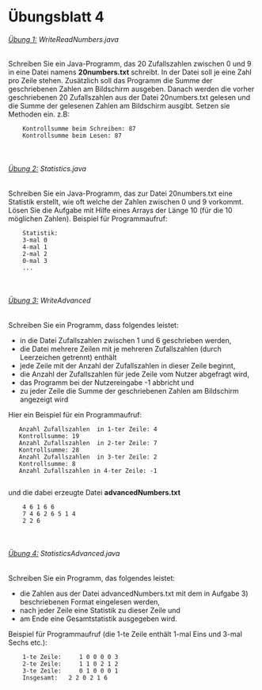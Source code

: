 # Übungsblatt 4


###### <u>Übung 1:</u> WriteReadNumbers.java
Schreiben Sie ein Java-Programm, das 20 Zufallszahlen zwischen 0 und
9 in eine Datei namens <b>20numbers.txt</b> schreibt. In der Datei soll je eine Zahl pro Zeile stehen.
Zusätzlich soll das Programm die Summe der geschriebenen Zahlen am Bildschirm ausgeben.
Danach werden die vorher geschriebenen 20 Zufallszahlen aus der Datei 20numbers.txt gelesen und die Summe der gelesenen Zahlen am Bildschirm
ausgibt. Setzen sie Methoden ein. z.B:
```$xslt
    Kontrollsumme beim Schreiben: 87
    Kontrollsumme beim Lesen: 87
```


<br/>

###### <u>Übung 2:</u> Statistics.java
Schreiben Sie ein Java-Programm, das zur Datei 20numbers.txt eine Statistik erstellt, wie oft welche der Zahlen zwischen 0 und 9 vorkommt. Lösen Sie die Aufgabe
mit Hilfe eines Arrays der Länge 10 (für die 10 möglichen Zahlen). Beispiel für Programmaufruf:
```$xslt
    Statistik:
    3-mal 0
    4-mal 1
    2-mal 2
    0-mal 3
    ...
```
<br/>

###### <u>Übung 3:</u> WriteAdvanced
Schreiben Sie ein Programm, dass folgendes leistet:
<ul>
<li> in die Datei Zufallszahlen zwischen 1 und 6 geschrieben werden,</li>
<li> die Datei mehrere Zeilen mit je mehreren Zufallszahlen (durch Leerzeichen getrennt) enthält </li>
<li> jede Zeile mit der Anzahl der Zufallszahlen in dieser Zeile beginnt, </li>
<li> die Anzahl der Zufallszahlen für jede Zeile vom Nutzer abgefragt wird,</li>
<li> das Programm bei der Nutzereingabe -1 abbricht und </li>
<li> zu jeder Zeile die Summe der geschriebenen Zahlen am Bildschirm angezeigt wird</li>
</ul>
Hier ein Beispiel für ein Programmaufruf:

```$xslt
   Anzahl Zufallszahlen  in 1-ter Zeile: 4
   Kontrollsumme: 19
   Anzahl Zufallszahlen  in 2-ter Zeile: 7
   Kontrollsumme: 28
   Anzahl Zufallszahlen  in 3-ter Zeile: 2
   Kontrollsumme: 8 
   Anzahl Zufallszahlen in 4-ter Zeile: -1
   
```
und die dabei erzeugte Datei <b>advancedNumbers.txt</b>
```$xslt
    4 6 1 6 6
    7 4 6 2 6 5 1 4
    2 2 6
```

<br/>

###### <u>Übung 4:</u> StatisticsAdvanced.java
Schreiben Sie ein Programm, das folgendes leistet:

<ul>
<li> die Zahlen aus der Datei advancedNumbers.txt mit dem in Aufgabe 3) beschriebenen
    Format eingelesen werden, </li>
<li> nach jeder Zeile eine Statistik zu dieser Zeile und </li>
<li> am Ende eine Gesamtstatistik ausgegeben wird. </li>
</ul>

Beispiel für Programmaufruf (die 1-te Zeile enthält 1-mal Eins und
3-mal Sechs etc.):

```$xslt
    1-te Zeile:     1 0 0 0 0 3
    2-te Zeile:     1 1 0 2 1 2
    3-te Zeile:     0 1 0 0 0 1
    Insgesamt:   2 2 0 2 1 6
```